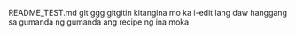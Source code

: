 README_TEST.md
git ggg
gitgitin kitangina mo ka
i-edit lang daw hanggang sa gumanda ng gumanda ang recipe ng ina moka